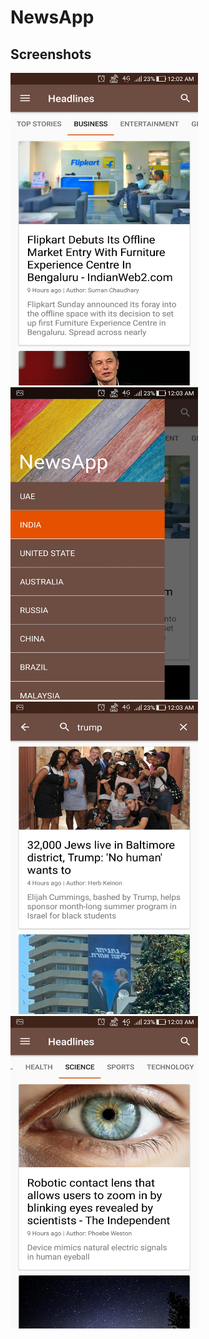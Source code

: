 # NewsApp

## Screenshots
<img src="Images/Screenshot1.jpg" width="300" height="500"> 
<img src="Images/Screenshot2.jpg" width="300" height="500">
<img src="Images/Screenshot3.jpg" width="300" height="500">
<img src="Images/Screenshot4.jpg" width="300" height="500">



